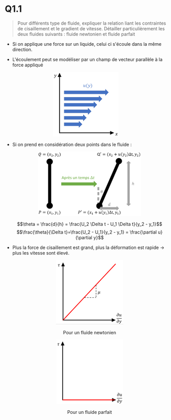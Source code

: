 
# Q1.1
> Pour différents type de fluide, expliquer la relation liant les contraintes de cisaillement et le gradient de vitesse. Détailler particulièrement les deux fluides suivants : fluide newtonien et fluide parfait

- Si on applique une force sur un liquide, celui ci s'écoule dans la même direction.

- L'écoulement peut se modéliser par un champ de vecteur parallèle à la force appliqué

<div align="center">
	<img src="attachments/Pasted%20image%2020230516141333.png" height="200" />
</div>

- Si on prend en considération deux points dans le fluide :

	<div align="center">
		<img src="attachments/Pasted%20image%2020230516143810.png" height="200" />
	</div>

	$$\theta = \frac{d}{h} = \frac{U_2 \Delta t - U_1 \Delta t}{y_2 - y_1}$$
	$$\frac{\theta}{\Delta t}=\frac{U_2 - U_1}{y_2 - y_1} = \frac{\partial u}{\partial y}$$

- Plus la force de cisaillement est grand, plus la déformation est rapide $\rightarrow$ plus les vitesse sont élevé.

	<div align="center">
		<img src="attachments/Pasted%20image%2020230516144415.png" height="200" />
		<p>Pour un fluide newtonien</p>
	</div>

	<div align="center">
		<img src="attachments/Pasted%20image%2020230516144536.png" height="200" />
		<p>Pour un fluide parfait</p>
	</div>